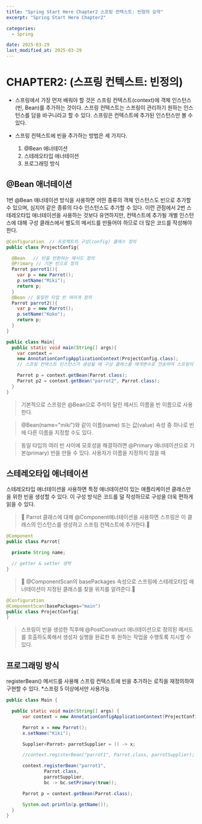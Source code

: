 ```yaml
---
title: "Spring Start Here Chapter2 스프링 컨텍스트: 빈정의 요약"
excerpt: "Spring Start Here Chapter2"

categories:
  - Spring

date: 2025-03-29
last_modified_at: 2025-03-29
---
```


# CHAPTER2: (스프링 컨텍스트: 빈정의)

- 스프링에서 가장 먼저 배워야 할 것은 스프링 컨텍스트(context)에 객체 인스턴스(빈, Bean)를 추가하는 것이다. 스프링 컨텍스트는 스프링이 관리하기 원하는 인스턴스를 담을 바구니라고 할 수 있다. 스프링은 컨텍스트에 추가된 인스턴스만 볼 수 있다.

- 스프링 컨텍스트에 빈을 추가하는 방법은 세 가지다.<br>

  1. @Bean 애너테이션
  2. 스테레오타입 애너테이션
  3. 프로그래밍 방식

## @Bean 애너테이션

1번 @Bean 애너테이션 방식을 사용하면 어떤 종류의 객체 인스턴스도 빈으로 추가할 수 있으며, 심지어 같은 종류의 다수 인스턴스도 추가할 수 있다. 이런 관점에서 2번 스테레오타입 애너테이션을 사용하는 것보다 유연하지만, 컨텍스트에 추가될 개별 인스턴스에 대해 구성 클래스에서 별도의 메서드를 만들어야 하므로 더 많은 코드를 작성해야 한다.

```Java
@Configuration  // 프로젝트의 구성(config) 클래스 정의
public class ProjectConfig{

  @Bean   // 빈을 반환하는 매서드 정의
  @Primary // 기본 빈으로 정의
  Parrot parrot1(){
    var p = new Parrot();
    p.setName("Miki");
    return p;
  }
  @Bean // 동일한 타입 빈 여러개 정의
  Parrot parrot2(){
    var p = new Parrot();
    p.setName("Koko");
    return p;
  }
}
```

```Java
public class Main{
  public static void main(String[] args){
    var context =
    new AnnotationConfigApplicationContext(ProjectConfig.class);
    // 스프링 컨텍스트 인스턴스가 생성될 때 구성 클래스를 매개변수로 전송하여 스프링이 이를 사용하도록 지시한다.

    Parrot p = context.getBean(Parrot.class);
    Parrot p2 = context.getBean("parrot2", Parrot.class);
  }
}
```

> 기본적으로 스프링은 @Bean으로 주석이 달린 메서드 이름을 빈 이름으로 사용한다.

> @Bean(name="miki")와 같이 이름(name) 또는 값(value) 속성 중 하나로 빈에 다른 이름을 지정할 수도 있다.

> 동일 타입의 여러 빈 사이에 모호성을 해결하려면 @Primary 애너테이션으로 기본(primary) 빈을 만들 수 있다. 사용자가 이름을 지정하지 않을 때

## 스테레오타입 애너테이션

스테레오타입 애너테이션을 사용하면 특정 애너테이션이 있는 애플리케이션 클래스만을 위한 빈을 생성할 수 있다. 이 구성 방식은 코드를 덜 작성하므로 구성을 더욱 편하게 읽을 수 있다.

> 💖 Parrot 클래스에 대해 @Component애너테이션을 사용하면 스프링은 이 클래스의 인스턴스를 생성하고 스프링 컨텍스트에 추가한다.💖

```Java
@Component
public class Parrot{

  private String name;

  // getter & setter 생략
}
```

> 💖 @ComponentScan의 basePackages 속성으로 스프링에 스테레오타입 애너테이션이 지정된 클래스를 찾을 위치를 알려준다.💖

```Java
@Configuration
@ComponentScan(basePackages="main")
public class ProjectConfig{
}
```

> 스프링이 빈을 생성한 직후에 @PostConstruct 애너테이션으로 정의된 메서드를 호출하도록해서 생성자 실행을 완료한 후 원하는 작업을 수행토록 지시할 수 있다.

## 프로그래밍 방식

registerBean() 메서드를 사용해 스프링 컨텍스트에 빈을 추가하는 로직을 재정의하여 구현할 수 있다. \*스프링 5 이상에서만 사용가능

```Java
public class Main {

  public static void main(String[] args) {
      var context = new AnnotationConfigApplicationContext(ProjectConfig.class);

      Parrot x = new Parrot();
      x.setName("Kiki");

      Supplier<Parrot> parrotSupplier = () -> x;

      //context.registerBean("parrot1", Parrot.class, parrotSupplier);

      context.registerBean("parrot1",
              Parrot.class,
              parrotSupplier,
              bc -> bc.setPrimary(true));

      Parrot p = context.getBean(Parrot.class);

      System.out.println(p.getName());
  }
}
```
